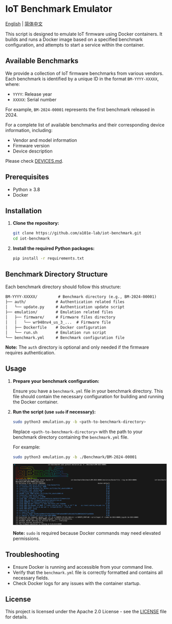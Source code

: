 # IoT Benchmark Emulator

[English](README.md) | [简体中文](readme/README_zh.md)

This script is designed to emulate IoT firmware using Docker containers. It builds and runs a Docker image based on a specified benchmark configuration, and attempts to start a service within the container.

## Available Benchmarks

We provide a collection of IoT firmware benchmarks from various vendors. Each benchmark is identified by a unique ID in the format `BM-YYYY-XXXXX`, where:
- `YYYY`: Release year
- `XXXXX`: Serial number

For example, `BM-2024-00001` represents the first benchmark released in 2024.

For a complete list of available benchmarks and their corresponding device information, including:
- Vendor and model information
- Firmware version
- Device description

Please check [DEVICES.md](DEVICES.md).

## Prerequisites

- Python $\geq$ 3.8
- Docker

## Installation

1. **Clone the repository:**

   ```bash
   git clone https://github.com/a101e-lab/iot-benchmark.git
   cd iot-benchmark
   ```

2. **Install the required Python packages:**

   ```bash
   pip install -r requirements.txt
   ```

## Benchmark Directory Structure

Each benchmark directory should follow this structure:

```
BM-YYYY-XXXXX/         # Benchmark directory (e.g., BM-2024-00001)
├── auth/             # Authentication related files
│   └── update.py     # Authentication update script 
├── emulation/        # Emulation related files
│   ├── firmware/     # Firmware files directory
│   │   └── wr940nv4_us_3_...  # Firmware file
│   ├── Dockerfile    # Docker configuration
│   └── run.sh        # Emulation run script
└── benchmark.yml     # Benchmark configuration file
```

**Note:** The `auth` directory is optional and only needed if the firmware requires authentication.

## Usage

1. **Prepare your benchmark configuration:**

   Ensure you have a `benchmark.yml` file in your benchmark directory. This file should contain the necessary configuration for building and running the Docker container.

2. **Run the script (use `sudo` if necessary):**

   ```bash
   sudo python3 emulation.py -b <path-to-benchmark-directory>
   ```

   Replace `<path-to-benchmark-directory>` with the path to your benchmark directory containing the `benchmark.yml` file.

   For example:

   ```bash
   sudo python3 emulation.py -b ./Benchmark/BM-2024-00001
   ```

   ![alt text](images/emulation-result.png)

   **Note:** `sudo` is required because Docker commands may need elevated permissions.

## Troubleshooting

- Ensure Docker is running and accessible from your command line.
- Verify that the `benchmark.yml` file is correctly formatted and contains all necessary fields.
- Check Docker logs for any issues with the container startup.

## License

This project is licensed under the Apache 2.0 License - see the [LICENSE](LICENSE) file for details.

